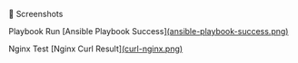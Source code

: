  📸 Screenshots

Playbook Run
[Ansible Playbook Success][(ansible-playbook-success.png)](https://github.com/presianrusinov/ansible-nginx-hardening/blob/238f136458d8ffbfa8b227ba252527828282df31/screenshots/ansible-playbook-success.png.png)

Nginx Test
[Nginx Curl Result][(curl-nginx.png)](https://github.com/presianrusinov/ansible-nginx-hardening/blob/25d62ca52f16f415913e3a79eabc9693903dd39a/screenshots/curl-nginx.png.png)

